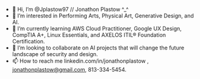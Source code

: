 - 👋 Hi, I’m @Jplastow97 // Jonathon Plastow ^_^
- 👀 I’m interested in Performing Arts, Physical Art, Generative Design, and AI.
- 🌱 I’m currently learning AWS Cloud Practitioner, Google UX Design, CompTIA A+, Linux Essentials, and AXELOS ITIL® Foundation Certification.
- 💞️ I’m looking to collaborate on AI projects that will change the future landscape of security and design.
- 📫 How to reach me linkedin.com/in/jonathonplastow , jonathonplastow@gmail.com, 813-334-5454.

<!---
Jplastow97/Jplastow97 is a ✨ special ✨ repository because its `README.md` (this file) appears on your GitHub profile.
You can click the Preview link to take a look at your changes.
--->
